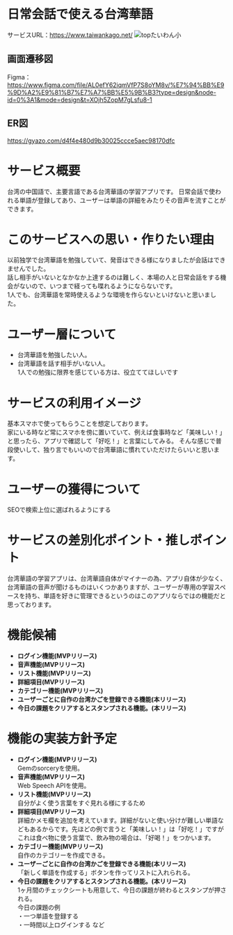 # 日常会話で使える台湾華語
サービスURL：https://www.taiwankago.net/
![topたいわん小](https://github.com/user-attachments/assets/fb9e6812-b580-43c3-8874-72ff838c91db)

## 画面遷移図
Figma：https://www.figma.com/file/AL0efY62iqmVfP7S8oYM8v/%E7%94%BB%E9%9D%A2%E9%81%B7%E7%A7%BB%E5%9B%B3?type=design&node-id=0%3A1&mode=design&t=XOjh5ZopM7gLsfu8-1

## ER図
https://gyazo.com/d4f4e480d9b30025ccce5aec98170dfc
# サービス概要
台湾の中国語で、主要言語である台湾華語の学習アプリです。
日常会話で使われる単語が登録してあり、ユーザーは単語の詳細をみたりその音声を流すことができます。<br>

# このサービスへの思い・作りたい理由
以前独学で台湾華語を勉強していて、発音はできる様になりましたが会話はできませんでした。<br>
話し相手がいないとなかなか上達するのは難しく、本場の人と日常会話をする機会がないので、いつまで経っても喋れるようにならないです。<br>
1人でも、台湾華語を常時使えるような環境を作らないといけないと思いました。

# ユーザー層について
* 台湾華語を勉強したい人。<br>
* 台湾華語を話す相手がいない人。<br>
1人での勉強に限界を感じている方は、役立ててほしいです

# サービスの利用イメージ
基本スマホで使ってもらうことを想定しております。<br>
家にいる時など常にスマホを傍に置いていて、例えば食事時など「美味しい！」と思ったら、アプリで確認して「好吃！」と言葉にしてみる。
そんな感じで普段使いして、独り言でもいいので台湾華語に慣れていただけたらいいと思います。

# ユーザーの獲得について
SEOで検索上位に選ばれるようにする

# サービスの差別化ポイント・推しポイント
台湾華語の学習アプリは、台湾華語自体がマイナーの為、アプリ自体が少なく、台湾華語の音声が聞けるものはいくつかありますが、ユーザーが専用の学習スペースを持ち、単語を好きに管理できるというのはこのアプリならではの機能だと思っております。

# 機能候補
* **ログイン機能(MVPリリース)**
* **音声機能(MVPリリース)**
* **リスト機能(MVPリリース)**
* **詳細項目(MVPリリース)**
* **カテゴリー機能(MVPリリース)**
* **ユーザーごとに自作の台湾かごを登録できる機能(本リリース)**
* **今日の課題をクリアするとスタンプされる機能。(本リリース)**

# 機能の実装方針予定
* **ログイン機能(MVPリリース)**<br>
Gemのsorceryを使用。
* **音声機能(MVPリリース)**<br>
Web Speech APIを使用。<br>
* **リスト機能(MVPリリース)**<br>
自分がよく使う言葉をすぐ見れる様にするため
* **詳細項目(MVPリリース)**<br>
詳細かメモ欄を追加を考えています。詳細がないと使い分けが難しい単語などもあるからです。先ほどの例で言うと「美味しい！」は「好吃！」ですがこれは食べ物に使う言葉で、飲み物の場合は、「好喝！」をつかいます。
* **カテゴリー機能(MVPリリース)**<br>
自作のカテゴリーを作成できる。
* **ユーザーごとに自作の台湾かごを登録できる機能(本リリース)**<br>
「新しく単語を作成する」ボタンを作ってリストに入れられる。<br>
* **今日の課題をクリアするとスタンプされる機能。(本リリース)**<br>
1ヶ月間のチェックシートも用意して、今日の課題が終わるとスタンプが押される。<br>
今日の課題の例<br>
・一つ単語を登録する<br>
・一時間以上ログインする
など